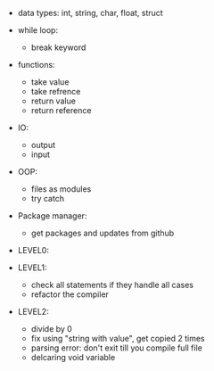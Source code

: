 + data types:
    int, string, char, float, struct


+ while loop:
    + break keyword

+ functions:
    + take value
    + take refrence
    + return value
    + return reference

+ IO:
    + output
    + input

+ OOP:
    + files as modules
    + try catch

+ Package manager:
    + get packages and updates from github


+ LEVEL0:
+ LEVEL1:
    + check all statements if they handle all cases
    + refactor the compiler
+ LEVEL2:
    + divide by 0
    + fix using "string with value", get copied 2 times
    + parsing error: don't exit till you compile full file
    + delcaring void variable

